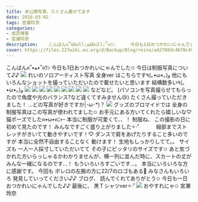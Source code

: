 ```yaml
---
title: 未公開写真、たくさん載せてます
date: 2018-03-02
tags: 宮瀬玲奈
categories: 
- 成员博客
- 宮瀬玲奈
description:    こんばんฅ՞&bull;ﻌ&bull;՞ฅﾜﾝ      今日も1日おつかれいにゃんでした✩        今日は制服写真について♪♪              れいのソロアーティスト写真 全身ver  はこちらです٩(｡&bull;&omega;&bull;｡)و          ...
cover: https://files.227wiki.eu.org/d/Backup/Blog/reina/a42788dc4670c494e07cc5960f089.jpg 
---
```


   こんばんฅ՞•ﻌ•՞ฅﾜﾝ      今日も1日おつかれいにゃんでした✩        今日は制服写真について♪♪         ![](https://files.227wiki.eu.org/d/Backup/Blog/reina/a42788dc4670c494e07cc5960f089.jpg)     れいのソロアーティスト写真 全身ver  はこちらです٩(｡•ω•｡)و               他にもいろんなショットを撮っていただいたので載せたいと思います     結構数多い٩(｡•ω•｡)و            ![](https://files.227wiki.eu.org/d/Backup/Blog/reina/a42788dc4670c494e07cc5960f089-01.jpg)             ![](https://files.227wiki.eu.org/d/Backup/Blog/reina/a42788dc4670c494e07cc5960f089-02.jpg)             ![](https://files.227wiki.eu.org/d/Backup/Blog/reina/a42788dc4670c494e07cc5960f089-03.jpg)            ![](https://files.227wiki.eu.org/d/Backup/Blog/reina/a42788dc4670c494e07cc5960f089-04.jpg)             ![](https://files.227wiki.eu.org/d/Backup/Blog/reina/a42788dc4670c494e07cc5960f089-05.jpg)             ![](https://files.227wiki.eu.org/d/Backup/Blog/reina/a42788dc4670c494e07cc5960f089-06.jpg)            ![](https://files.227wiki.eu.org/d/Backup/Blog/reina/a42788dc4670c494e07cc5960f089-07.jpg)             ![](https://files.227wiki.eu.org/d/Backup/Blog/reina/a42788dc4670c494e07cc5960f089-08.jpg)              ![](https://files.227wiki.eu.org/d/Backup/Blog/reina/a42788dc4670c494e07cc5960f089-09.jpg)             などなど。  (パソコンを写真撮らせてもらったので角度や光のバランス?など違くてすみません😢)          たくさん撮っていただきました！    ...どの写真が好きですか|･ω･*)？             ![](https://files.227wiki.eu.org/d/Backup/Blog/reina/a42788dc4670c494e07cc5960f089-10.jpg)      グッズのブロマイドでは 全身の制服写真はこの写真が使われてました✩  お手元にある方いてくれたら嬉しいな♡   猫ポーズでしたฅ•ω•ฅﾆｬｰ                           本当に制服が可愛くて、、！       制服ね、 この撮影の日に初めて見たのです！    みんなですごく盛り上がりました✧‧˚            細部までストレッチがきいてて動きやすいです！♡         ダンスで肩をあげたりすること多いのですが  本当に全然不自由することなく  動けます！        生地もしっかりしてて。。       サイズも 一人一人採寸していただいてて その子にピッタリのサイズです✩         あと気づかれた方いらっしゃるかわかりませんが、横一列に並んだ時に、スカートの丈がみんな一緒になるのです...！  もういろいろすごいです...。          本当にいろいろな方に感謝です。               今回も ボレロの左腕の方に22/7のロゴもある💓              みなさんもいろいろ 発見していってください♪♪                    ブログ、 読んでくれてありがとう✩    今日も一日おつかれいにゃんでした♪♪                  最後に、     黒Ｔシャツver✧‧˚         ![](https://files.227wiki.eu.org/d/Backup/Blog/reina/a42788dc4670c494e07cc5960f089-11.jpg)          おやすれにゃ✩    宮瀬玲奈


